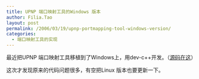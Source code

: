 ```yaml
---
title: UPNP 端口映射工具的Windows 版本
author: Filia.Tao
layout: post
permalink: /2006/03/19/upnp-portmapping-tool-windows-version/
categories:
  - 端口映射工具的实现
---
```

最近把UPNP 端口映射工具移植到了Windows上，用dev-c++开发。（[源码在这][1]）

这次才发现原来的代码问题很多，有空把Linux 版本也要更新一下。

 [1]: http://blog.ftao.org/wp-content/uploads/2009/08/upnpforwindows.rar
